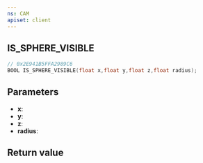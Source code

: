 ```yaml
---
ns: CAM
apiset: client
---
```

## IS_SPHERE_VISIBLE

```c
// 0x2E941B5FFA2989C6
BOOL IS_SPHERE_VISIBLE(float x,float y,float z,float radius);
```


## Parameters
* **x**:
* **y**:
* **z**:
* **radius**:

## Return value